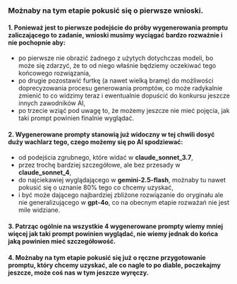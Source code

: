
### Możnaby na tym etapie pokusić się o pierwsze wnioski.

#### 1. Ponieważ jest to pierwsze podejście do próby wygenerowania promptu zaliczającego to zadanie, wnioski musimy wyciągać bardzo rozważnie i nie pochopnie aby:
- po pierwsze nie obrazić żadnego z użytych dotychczas modeli, bo może się zdarzyć, że to od niego właśnie będziemy oczekiwać tego końcowego rozwiązania,
- po drugie pozostawić furtkę (a nawet wielką bramę) do możliwości doprecyzowania procesu generowania promptów, co może radykalnie zmienić to co widzimy teraz i ewentualnie dopuścić do konkursu jeszcze innych zawodników AI,
- po trzecie wziąć pod uwagę to, że możemy jeszcze nie mieć pojęcia, jak taki prompt powinien finalnie wyglądać.

#### 2. Wygenerowane prompty stanowią już widoczny w tej chwili dosyć duży wachlarz tego, czego możemy się po AI spodziewać:
- od podejścia zgrubnego, które widać w **claude_sonnet_3.7**,
- przez trochę bardziej szczegółowe, ale bez przesady w **claude_sonnet_4**,
- do najciekawiej wyglądającego w **gemini-2.5-flash**, możnaby tu nawet pokusić się o uznanie 80% tego co chcemy uzyskać,
- i być może dającego najbardziej zbliżone rozwiązanie do oryginału ale nie generalizującego w **gpt-4o**, co na obecnym etapie rozważań nie jest mile widziane.

#### 3. Patrząc ogólnie na wszystkie 4 wygenerowane prompty wiemy mniej więcej jak taki prompt powinien wyglądać, nie wiemy jednak do końca jaką powinien mieć szczegółowość.

#### 4. Możnaby na tym etapie pokusić się już o ręczne przygotowanie promptu, który chcemy uzyskać, ale co nagle to po diable, poczekajmy jeszcze, może coś nas w tym jeszcze wyręczy.
